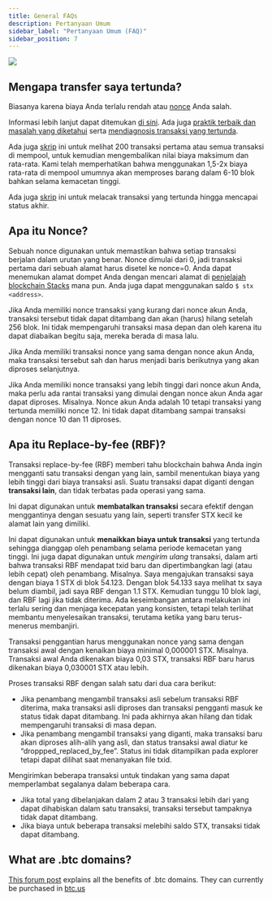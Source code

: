 ```yaml
---
title: General FAQs
description: Pertanyaan Umum
sidebar_label: "Pertanyaan Umum (FAQ)"
sidebar_position: 7
---
```


![](/img/glasses.png)

## Mengapa transfer saya tertunda?

Biasanya karena biaya Anda terlalu rendah atau [nonce](#what-is-nonce) Anda salah.

Informasi lebih lanjut dapat ditemukan [di sini](https://www.hiro.so/wallet-faq/why-is-my-stacks-transaction-pending). Ada juga [praktik terbaik dan masalah yang diketahui](https://forum.stacks.org/t/transactions-in-mempool-best-practices-and-known-issues/11659) serta [mendiagnosis transaksi yang tertunda](https://forum.stacks.org/t/diagnosing-pending-transactions/11908).

Ada juga [skrip](https://github.com/citycoins/scripts/blob/main/getnetworkstatus.js) ini untuk melihat 200 transaksi pertama atau semua transaksi di mempool, untuk kemudian mengembalikan nilai biaya maksimum dan rata-rata. Kami telah memperhatikan bahwa menggunakan 1,5-2x biaya rata-rata di mempool umumnya akan memproses barang dalam 6-10 blok bahkan selama kemacetan tinggi.

Ada juga [skrip](https://github.com/citycoins/scripts/blob/main/gettxstatus.js) ini untuk melacak transaksi yang tertunda hingga mencapai status akhir.

## Apa itu Nonce?

Sebuah nonce digunakan untuk memastikan bahwa setiap transaksi berjalan dalam urutan yang benar. Nonce dimulai dari 0, jadi transaksi pertama dari sebuah alamat harus disetel ke nonce=0. Anda dapat menemukan alamat dompet Anda dengan mencari alamat di [penjelajah blockchain Stacks](https://explorer.stacks.co/) mana pun. Anda juga dapat menggunakan saldo `$ stx <address>`.

Jika Anda memiliki nonce transaksi yang kurang dari nonce akun Anda, transaksi tersebut tidak dapat ditambang dan akan (harus) hilang setelah 256 blok. Ini tidak mempengaruhi transaksi masa depan dan oleh karena itu dapat diabaikan begitu saja, mereka berada di masa lalu.

Jika Anda memiliki transaksi nonce yang sama dengan nonce akun Anda, maka transaksi tersebut sah dan harus menjadi baris berikutnya yang akan diproses selanjutnya.

Jika Anda memiliki nonce transaksi yang lebih tinggi dari nonce akun Anda, maka perlu ada rantai transaksi yang dimulai dengan nonce akun Anda agar dapat diproses. Misalnya. Nonce akun Anda adalah 10 tetapi transaksi yang tertunda memiliki nonce 12. Ini tidak dapat ditambang sampai transaksi dengan nonce 10 dan 11 diproses.

## Apa itu Replace-by-fee (RBF)?

Transaksi replace-by-fee (RBF) memberi tahu blockchain bahwa Anda ingin mengganti satu transaksi dengan yang lain, sambil menentukan biaya yang lebih tinggi dari biaya transaksi asli. Suatu transaksi dapat diganti dengan **transaksi lain**, dan tidak terbatas pada operasi yang sama.

Ini dapat digunakan untuk **membatalkan transaksi** secara efektif dengan menggantinya dengan sesuatu yang lain, seperti transfer STX kecil ke alamat lain yang dimiliki.

Ini dapat digunakan untuk **menaikkan biaya untuk transaksi** yang tertunda sehingga dianggap oleh penambang selama periode kemacetan yang tinggi. Ini juga dapat digunakan untuk _mengirim ulang_ transaksi, dalam arti bahwa transaksi RBF mendapat txid baru dan dipertimbangkan lagi (atau lebih cepat) oleh penambang. Misalnya. Saya mengajukan transaksi saya dengan biaya 1 STX di blok 54.123. Dengan blok 54.133 saya melihat tx saya belum diambil, jadi saya RBF dengan 1.1 STX. Kemudian tunggu 10 blok lagi, dan RBF lagi jika tidak diterima. Ada keseimbangan antara melakukan ini terlalu sering dan menjaga kecepatan yang konsisten, tetapi telah terlihat membantu menyelesaikan transaksi, terutama ketika yang baru terus-menerus membanjiri.

Transaksi penggantian harus menggunakan nonce yang sama dengan transaksi awal dengan kenaikan biaya minimal 0,000001 STX. Misalnya. Transaksi awal Anda dikenakan biaya 0,03 STX, transaksi RBF baru harus dikenakan biaya 0,030001 STX atau lebih.

Proses transaksi RBF dengan salah satu dari dua cara berikut:

- Jika penambang mengambil transaksi asli sebelum transaksi RBF diterima, maka transaksi asli diproses dan transaksi pengganti masuk ke status tidak dapat ditambang. Ini pada akhirnya akan hilang dan tidak mempengaruhi transaksi di masa depan.
- Jika penambang mengambil transaksi yang diganti, maka transaksi baru akan diproses alih-alih yang asli, dan status transaksi awal diatur ke “droppped_replaced_by_fee”. Status ini tidak ditampilkan pada explorer tetapi dapat dilihat saat menanyakan file txid.

Mengirimkan beberapa transaksi untuk tindakan yang sama dapat memperlambat segalanya dalam beberapa cara.

- Jika total yang dibelanjakan dalam 2 atau 3 transaksi lebih dari yang dapat dihabiskan dalam satu transaksi, transaksi tersebut tampaknya tidak dapat ditambang.
- Jika biaya untuk beberapa transaksi melebihi saldo STX, transaksi tidak dapat ditambang.

## What are .btc domains?

[This forum post](https://forum.stacks.org/t/btc-domains-are-live/12065) explains all the benefits of .btc domains. They can currently be purchased in [btc.us](https://btc.us/)
